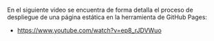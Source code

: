 En el siguiente video se encuentra de forma detalla el proceso de despliegue de una página estática en la herramienta de GitHub Pages:

* https://www.youtube.com/watch?v=ep8_rJDVWuo